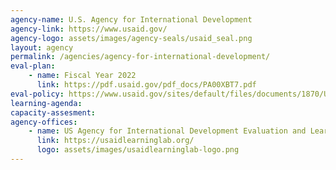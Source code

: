 ```yaml
---
agency-name: U.S. Agency for International Development
agency-link: https://www.usaid.gov/
agency-logo: assets/images/agency-seals/usaid_seal.png
layout: agency
permalink: /agencies/agency-for-international-development/
eval-plan:
    - name: Fiscal Year 2022
      link: https://pdf.usaid.gov/pdf_docs/PA00XBT7.pdf
eval-policy: https://www.usaid.gov/sites/default/files/documents/1870/USAIDEvaluationPolicy.pdf
learning-agenda:
capacity-assesment:
agency-offices:
    - name: US Agency for International Development Evaluation and Learning Lab
      link: https://usaidlearninglab.org/
      logo: assets/images/usaidlearninglab-logo.png
---
```

